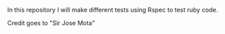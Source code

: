 In this repository I will make different tests using Rspec to test ruby code.

Credit goes to "Sir Jose Mota"